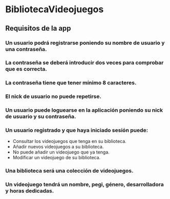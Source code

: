 # BibliotecaVideojuegos

## Requisitos de la app
### Un usuario podrá registrarse poniendo su nombre de usuario y una contraseña.
### La contraseña se deberá introducir dos veces para comprobar que es correcta.
### La contraseña tiene que tener mínimo 8 caracteres.
### El nick de usuario no puede repetirse.
### Un usuario puede loguearse en la aplicación poniendo su nick de usuario y su contraseña.
### Un usuario registrado y que haya iniciado sesión puede:
- Consultar los videojuegos que tenga en su biblioteca.
- Añadir nuevos videojuegos a su biblioteca.
- No puede añadir un videojuego que ya tenga.
- Modificar un videojuego de su biblioteca.
### Una biblioteca será una colección de videojuegos.
### Un videojuego tendrá un nombre, pegi, género, desarrolladora y horas dedicadas.
